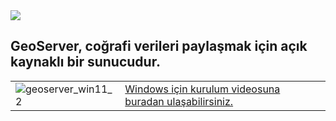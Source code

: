 <div align="left">
  <img src="https://user-images.githubusercontent.com/95212909/158010350-bb4e99a6-3f29-44b4-9293-7c185df9a71d.png">
</div>

GeoServer, coğrafi verileri paylaşmak için açık kaynaklı bir sunucudur.
---   

|  | |
|-----------|-------------|
| ![geoserver_win11_2](https://user-images.githubusercontent.com/95212909/177105030-c49b3f67-e248-4af6-bf15-23921d057f35.png) |[Windows için kurulum videosuna buradan ulaşabilirsiniz.](https://www.youtube.com/watch?v=g2-N9bFI23k) |
